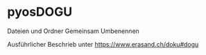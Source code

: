 # pyosDOGU
Dateien und Ordner Gemeinsam Umbenennen

Ausführlicher Beschrieb unter <https://www.erasand.ch/doku#dogu>
